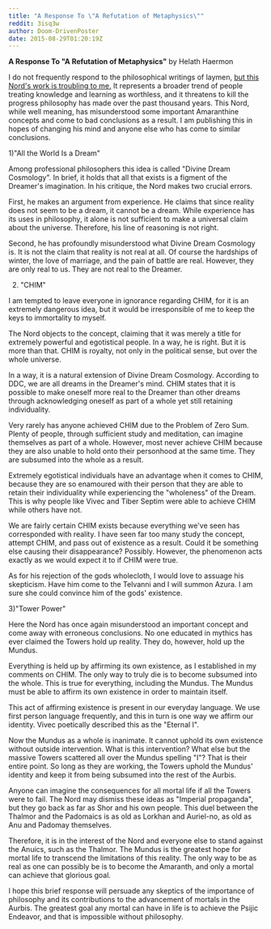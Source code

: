 ```yaml
---
title: "A Response To \"A Refutation of Metaphysics\""
reddit: 3isq3w
author: Doom-DrivenPoster
date: 2015-08-29T01:20:19Z
---
```


**A Response To "A Refutation of Metaphysics"**
by Helath Haermon

I do not frequently respond to the philosophical writings of laymen, [but this Nord's work is troubling to me.](https://www.reddit.com/r/teslore/comments/3ic04c/a_refutation_of_metaphysics/) It represents a broader trend of people treating knowledge and learning as worthless, and it threatens to kill the progress philosophy has made over the past thousand years. This Nord, while well meaning, has misunderstood some important Amaranthine concepts and come to bad conclusions as a result. I am publishing this in hopes of changing his mind and anyone else who has come to similar conclusions.

1)"All the World Is a Dream"

Among professional philosophers this idea is called "Divine Dream Cosmology". In brief, it holds that all that exists is a figment of the Dreamer's imagination. In his critique, the Nord makes two crucial errors.

First, he makes an argument from experience. He claims that since reality does not seem to be a dream, it cannot be a dream. While experience has its uses in philosophy, it alone is not sufficient to make a universal claim about the universe. Therefore, his line of reasoning is not right.

Second, he has profoundly misunderstood what Divine Dream Cosmology is. It is not the claim that reality is not real at all. Of course the hardships of winter, the love of marriage, and the pain of battle are real. However, they are only real to us. They are not real to the Dreamer. 

2) "CHIM"

I am tempted to leave everyone in ignorance regarding CHIM, for it is an extremely dangerous idea, but it would be irresponsible of me to keep the keys to immortality to myself.

The Nord objects to the concept, claiming that it was merely a title for extremely powerful and egotistical people. In a way, he is right. But it is more than that. CHIM is royalty, not only in the political sense, but over the whole universe.

In a way, it is a natural extension of Divine Dream Cosmology. According to DDC, we are all dreams in the Dreamer's mind. CHIM states that it is possible to make oneself more real to the Dreamer than other dreams through acknowledging oneself as part of a whole yet still retaining individuality. 

Very rarely has anyone achieved CHIM due to the Problem of Zero Sum. Plenty of people, through sufficient study and meditation, can imagine themselves as part of a whole. However, most never achieve CHIM because they are also unable to hold onto their personhood at the same time. They are subsumed into the whole as a result.

Extremely egotistical individuals have an advantage when it comes to CHIM, because they are so enamoured with their person that they are able to retain their individuality while experiencing the "wholeness" of the Dream. This is why people like Vivec and Tiber Septim were able to achieve CHIM while others have not.

We are fairly certain CHIM exists because everything we've seen has corresponded with reality. I have seen far too many study the concept, attempt CHIM, and pass out of existence as a result. Could it be something else causing their disappearance? Possibly. However, the phenomenon acts exactly as we would expect it to if CHIM were true.

As for his rejection of the gods wholecloth, I would love to assuage his skepticism. Have him come to the Telvanni and I will summon Azura. I am sure she could convince him of the gods' existence.

3)"Tower Power"

Here the Nord has once again misunderstood an important concept and come away with erroneous conclusions. No one educated in mythics has ever claimed the Towers hold up reality. They do, however, hold up the Mundus. 

Everything is held up by affirming its own existence, as I established in my comments on CHIM. The only way to truly die is to become subsumed into the whole. This is true for everything, including the Mundus. The Mundus must be able to affirm its own existence in order to maintain itself. 

This act of affirming existence is present in our everyday language. We use first person language frequently, and this in turn is one way we affirm our identity. Vivec poetically described this as the "Eternal I". 

Now the Mundus as a whole is inanimate. It cannot uphold its own existence without outside intervention. What is this intervention? What else but the massive Towers scattered all over the Mundus spelling "I"? That is their entire point. So long as they are working, the Towers uphold the Mundus' identity and keep it from being subsumed into the rest of the Aurbis. 

Anyone can imagine the consequences for all mortal life if all the Towers were to fail. The Nord may dismiss these ideas as "Imperial propaganda", but they go back as far as Shor and his own people. This duel between the Thalmor and the Padomaics is as old as Lorkhan and Auriel-no, as old as Anu and Padomay themselves. 

Therefore, it is in the interest of the Nord and everyone else to stand against the Anuics, such as the Thalmor. The Mundus is the greatest hope for mortal life to transcend the limitations of this reality. The only way to be as real as one can possibly be is to become the Amaranth, and only a mortal can achieve that glorious goal. 

I hope this brief response will persuade any skeptics of the importance of philosophy and its contributions to the advancement of mortals in the Aurbis. The greatest goal any mortal can have in life is to achieve the Psijic Endeavor, and that is impossible without philosophy.

